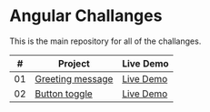 # Angular Challanges

This is the main repository for all of the challanges.

|  #  | Project                                                                                                                     | Live Demo                                                                         |
| :-: | --------------------------------------------------------------------------------------------------------------------------- | --------------------------------------------------------------------------------- |
| 01  | [Greeting message](https://github.com/jovana-marceta/angular-challanges/tree/master/greeting-message)                             | [Live Demo](#)               |
| 02  | [Button toggle](https://github.com/jovana-marceta/angular-challanges/tree/master/button-toggle)                             | [Live Demo](#)               |

